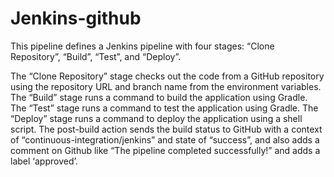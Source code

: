 # Jenkins-github

This pipeline defines a Jenkins pipeline with four stages: “Clone Repository”, “Build”, “Test”, and “Deploy”.

The “Clone Repository” stage checks out the code from a GitHub repository using the repository URL and branch name from the environment variables.
The “Build” stage runs a command to build the application using Gradle.
The “Test” stage runs a command to test the application using Gradle.
The “Deploy” stage runs a command to deploy the application using a shell script.
The post-build action sends the build status to GitHub with a context of “continuous-integration/jenkins” and state of “success”, and also adds a comment on Github like “The pipeline completed successfully!” and adds a label ‘approved’.
